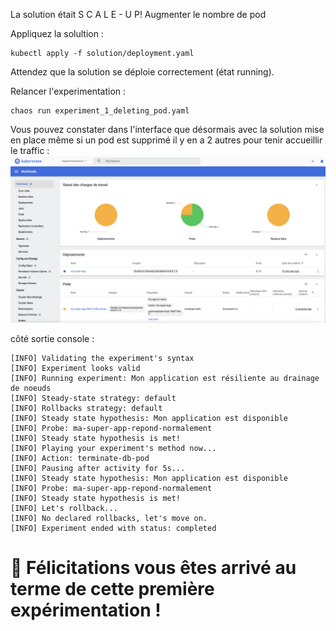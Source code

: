 La solution était S C A L E - U P! Augmenter le nombre de pod

Appliquez la solultion :
````
kubectl apply -f solution/deployment.yaml
````

Attendez que la solution se déploie correctement (état running).

Relancer l'experimentation :

````
chaos run experiment_1_deleting_pod.yaml
````


Vous pouvez constater dans l'interface que désormais avec la solution mise en place même si un pod est supprimé il y en a 2 autres pour tenir accueillir le traffic :
![](../docs/podkillbutnoteffect.png)


côté sortie console :
````
[INFO] Validating the experiment's syntax
[INFO] Experiment looks valid
[INFO] Running experiment: Mon application est résiliente au drainage de noeuds
[INFO] Steady-state strategy: default
[INFO] Rollbacks strategy: default
[INFO] Steady state hypothesis: Mon application est disponible
[INFO] Probe: ma-super-app-repond-normalement
[INFO] Steady state hypothesis is met!
[INFO] Playing your experiment's method now...
[INFO] Action: terminate-db-pod
[INFO] Pausing after activity for 5s...
[INFO] Steady state hypothesis: Mon application est disponible
[INFO] Probe: ma-super-app-repond-normalement
[INFO] Steady state hypothesis is met!
[INFO] Let's rollback...
[INFO] No declared rollbacks, let's move on.
[INFO] Experiment ended with status: completed
````

# 🎉 Félicitations vous êtes arrivé au terme de cette première expérimentation !